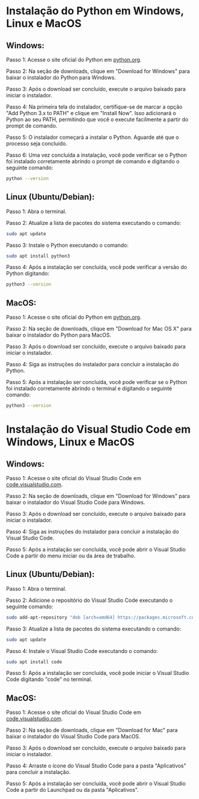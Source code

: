 # Instalação do Python em Windows, Linux e MacOS

## Windows:

Passo 1: Acesse o site oficial do Python em [python.org](https://www.python.org/downloads/).

Passo 2: Na seção de downloads, clique em "Download for Windows" para baixar o instalador do Python para Windows.

Passo 3: Após o download ser concluído, execute o arquivo baixado para iniciar o instalador.

Passo 4: Na primeira tela do instalador, certifique-se de marcar a opção "Add Python 3.x to PATH" e clique em "Install Now". Isso adicionará o Python ao seu PATH, permitindo que você o execute facilmente a partir do prompt de comando.

Passo 5: O instalador começará a instalar o Python. Aguarde até que o processo seja concluído.

Passo 6: Uma vez concluída a instalação, você pode verificar se o Python foi instalado corretamente abrindo o prompt de comando e digitando o seguinte comando:
   
   ```bash
   python --version
   ```

## Linux (Ubuntu/Debian):

Passo 1: Abra o terminal.

Passo 2: Atualize a lista de pacotes do sistema executando o comando:
   
   ```bash
   sudo apt update
   ```

Passo 3: Instale o Python executando o comando:
   
   ```bash
   sudo apt install python3
   ```

Passo 4: Após a instalação ser concluída, você pode verificar a versão do Python digitando:
   
   ```bash
   python3 --version
   ```

## MacOS:

Passo 1: Acesse o site oficial do Python em [python.org](https://www.python.org/downloads/).

Passo 2: Na seção de downloads, clique em "Download for Mac OS X" para baixar o instalador do Python para MacOS.

Passo 3: Após o download ser concluído, execute o arquivo baixado para iniciar o instalador.

Passo 4: Siga as instruções do instalador para concluir a instalação do Python.

Passo 5: Após a instalação ser concluída, você pode verificar se o Python foi instalado corretamente abrindo o terminal e digitando o seguinte comando:
   
   ```bash
   python3 --version
   ```
# Instalação do Visual Studio Code em Windows, Linux e MacOS

## Windows:

Passo 1: Acesse o site oficial do Visual Studio Code em [code.visualstudio.com](https://code.visualstudio.com/).

Passo 2: Na seção de downloads, clique em "Download for Windows" para baixar o instalador do Visual Studio Code para Windows.

Passo 3: Após o download ser concluído, execute o arquivo baixado para iniciar o instalador.

Passo 4: Siga as instruções do instalador para concluir a instalação do Visual Studio Code.

Passo 5: Após a instalação ser concluída, você pode abrir o Visual Studio Code a partir do menu iniciar ou da área de trabalho.

## Linux (Ubuntu/Debian):

Passo 1: Abra o terminal.

Passo 2: Adicione o repositório do Visual Studio Code executando o seguinte comando:
   
   ```bash
   sudo add-apt-repository "deb [arch=amd64] https://packages.microsoft.com/repos/vscode stable main"
   ```

Passo 3: Atualize a lista de pacotes do sistema executando o comando:
   
   ```bash
   sudo apt update
   ```

Passo 4: Instale o Visual Studio Code executando o comando:
   
   ```bash
   sudo apt install code
   ```

Passo 5: Após a instalação ser concluída, você pode iniciar o Visual Studio Code digitando "code" no terminal.

## MacOS:

Passo 1: Acesse o site oficial do Visual Studio Code em [code.visualstudio.com](https://code.visualstudio.com/).

Passo 2: Na seção de downloads, clique em "Download for Mac" para baixar o instalador do Visual Studio Code para MacOS.

Passo 3: Após o download ser concluído, execute o arquivo baixado para iniciar o instalador.

Passo 4: Arraste o ícone do Visual Studio Code para a pasta "Aplicativos" para concluir a instalação.

Passo 5: Após a instalação ser concluída, você pode abrir o Visual Studio Code a partir do Launchpad ou da pasta "Aplicativos".


